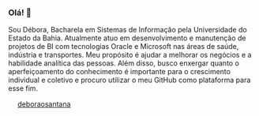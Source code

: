 ### Olá! 🤗

Sou Débora, Bacharela em Sistemas de Informação pela Universidade do Estado da Bahia. Atualmente atuo em desenvolvimento e manutenção de projetos de BI com tecnologias Oracle e Microsoft nas áreas de saúde, indústria e transportes. Meu propósito é ajudar a melhorar os negócios e a habilidade analítica das pessoas. Além disso, busco enxergar quanto o aperfeiçoamento do conhecimento é importante para o crescimento individual e coletivo e procuro utilizar o meu GitHub como plataforma para esse fim.

 <img src="https://image.flaticon.com/icons/png/512/174/174857.png" height="15" width="15"> <a href="https://www.linkedin.com/in/deboraosantana/" target="_blank">deboraosantana</a>
<!--
**deboraos/deboraos** is a ✨ _special_ ✨ repository because its `README.md` (this file) appears on your GitHub profile.

Here are some ideas to get you started:

- 🔭 I’m currently working on ...
- 🌱 I’m currently learning ...
- 👯 I’m looking to collaborate on ...
- 🤔 I’m looking for help with ...
- 💬 Ask me about ...
- 📫 How to reach me: ...
- 😄 Pronouns: ...
- ⚡ Fun fact: ...
-->
